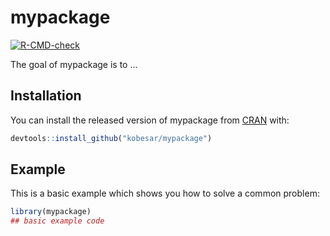 
# mypackage

<!-- badges: start -->
[![R-CMD-check](https://github.com/kobesar/mypackage/workflows/R-CMD-check/badge.svg)](https://github.com/kobesar/mypackage/actions)
<!-- badges: end -->

The goal of mypackage is to ...

## Installation

You can install the released version of mypackage from [CRAN](https://CRAN.R-project.org) with:

``` r
devtools::install_github("kobesar/mypackage")
```

## Example

This is a basic example which shows you how to solve a common problem:

``` r
library(mypackage)
## basic example code
```


